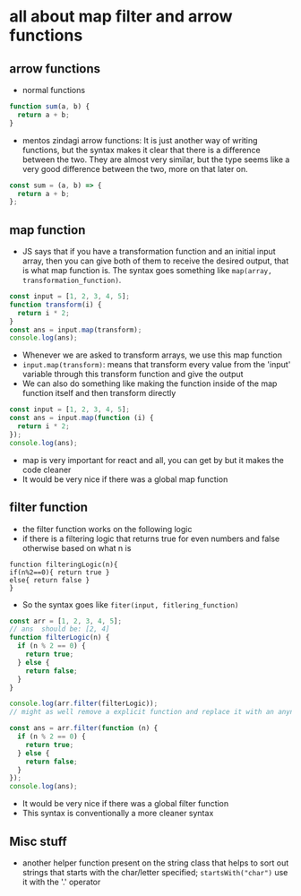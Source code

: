 # all about map filter and arrow functions

## arrow functions

- normal functions

```javascript
function sum(a, b) {
  return a + b;
}
```

- mentos zindagi arrow functions: It is just another way of writing functions, but the syntax makes it clear that there is a difference between the two. They are almost very similar, but the type seems like a very good difference between the two, more on that later on.

```javascript
const sum = (a, b) => {
  return a + b;
};
```

## map function

- JS says that if you have a transformation function and an initial input array, then you can give both of them to receive the desired output, that is what map function is. The syntax goes something like `map(array, transformation_function)`.

```javascript
const input = [1, 2, 3, 4, 5];
function transform(i) {
  return i * 2;
}
const ans = input.map(transform);
console.log(ans);
```

- Whenever we are asked to transform arrays, we use this map function
- `input.map(transform)`: means that transform every value from the 'input' variable through this transform function and give the output
- We can also do something like making the function inside of the map function itself and then transform directly

```javascript
const input = [1, 2, 3, 4, 5];
const ans = input.map(function (i) {
  return i * 2;
});
console.log(ans);
```

- map is very important for react and all, you can get by but it makes the code cleaner
- It would be very nice if there was a global map function

## filter function

- the filter function works on the following logic
- if there is a filtering logic that returns true for even numbers and false otherwise based on what n is

```
function filteringLogic(n){
if(n%2==0){ return true }
else{ return false }
}

```

- So the syntax goes like `fiter(input, fitlering_function)`

```javascript
const arr = [1, 2, 3, 4, 5];
// ans  should be: [2, 4]
function filterLogic(n) {
  if (n % 2 == 0) {
    return true;
  } else {
    return false;
  }
}

console.log(arr.filter(filterLogic));
// might as well remove a explicit function and replace it with an anynymous function inside the filter function itself
```

```javascript
const ans = arr.filter(function (n) {
  if (n % 2 == 0) {
    return true;
  } else {
    return false;
  }
});
console.log(ans);
```

- It would be very nice if there was a global filter function
- This syntax is conventionally a more cleaner syntax

## Misc stuff

- another helper function present on the string class that helps to sort out strings that starts with the char/letter specified; `startsWith("char")` use it with the '.' operator
